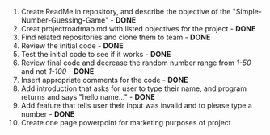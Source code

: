 1. Create ReadMe in repository, and describe the objective of the "Simple-Number-Guessing-Game" - **DONE**
2. Creat projectroadmap.md with listed objectives for the project - **DONE**
3. Find related repositories and clone them to team - **DONE**
4. Review the initial code - **DONE**
5. Test the initial code to see if it works - **DONE**
4. Review final code and decrease the random number range from *1-50* and not *1-100* - **DONE**
5. Insert appropriate comments for the code - **DONE**
6. Add introduction that asks for user to type their name, and program returns and says "hello name..." - **DONE**
7. Add feature that tells user their input was invalid and to please type a number - **DONE**
8. Create one page powerpoint for marketing purposes of project

